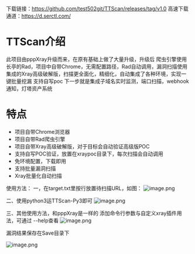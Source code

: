 下载链接：https://github.com/test502git/TTScan/releases/tag/v1.0
高速下载通道：https://d.serctl.com/

# TTScan介绍
此项目由pppXray升级而来，在原有基础上做了大量升级，升级后 爬虫引擎使用长亭的Rad，项目中自带Chrome，无需配置路径，Rad自动调用，漏洞扫描使用集成的Xray高级破解版，扫描更全面化，精细化，自动集成了各种环境，实现一键批量挖漏
支持自写poc
下一步就是集成子域名实时监测，端口扫描，webhook通知，灯塔资产系统
# 特点

- 项目自带Chrome浏览器
- 项目自带Rad爬虫引擎
- 项目自带Xray高级破解版，对于目标会自动验证高级版POC
- 支持自写POC验证，放置在xraypoc目录下，每次扫描会自动调用
- 免环境配置，下载即用
- 支持批量漏洞扫描
- Xray批量化自动扫描

使用方法：
一，在target.txt里按行放置待扫描URL，如图：
![image.png](https://upload-images.jianshu.io/upload_images/20144153-8b15e688fa97ada0.png?imageMogr2/auto-orient/strip%7CimageView2/2/w/1240)

二、使用python3运TTScan-Py3即可
![image.png](https://upload-images.jianshu.io/upload_images/20144153-c77c99245c8176b9.png?imageMogr2/auto-orient/strip%7CimageView2/2/w/1240)


三、其他使用方法，和pppXray是一样的
添加命令行参数与自定义xray插件用法，可通过 --help查看
![image.png](https://upload-images.jianshu.io/upload_images/20144153-3436642cb37a6b80.png?imageMogr2/auto-orient/strip%7CimageView2/2/w/1240)

漏洞结果保存在Save目录下

![image.png](https://upload-images.jianshu.io/upload_images/20144153-c7c409e9e86ad16e.png?imageMogr2/auto-orient/strip%7CimageView2/2/w/1240)
